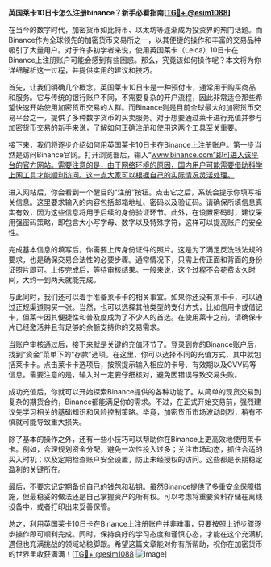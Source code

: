 **英国莱卡10日卡怎么注册binance？新手必看指南[[TG💪+ @esim1088](https://t.me/s/esim1088)]**

在当今的数字时代，加密货币如比特币、以太坊等逐渐成为投资界的热门话题。而Binance作为全球领先的加密货币交易所之一，以其便捷的操作和丰富的交易品种吸引了大量用户。对于许多初学者来说，使用英国莱卡（Leica）10日卡在Binance上注册账户可能会感到有些困惑。那么，究竟该如何操作呢？本文将为你详细解析这一过程，并提供实用的建议和技巧。

首先，让我们明确几个概念。英国莱卡10日卡是一种预付卡，通常用于购买商品和服务。它与传统的银行账户不同，不需要复杂的开户流程，因此非常适合那些希望快速开始使用加密货币交易的人群。而Binance则是目前全球最大的加密货币交易平台之一，提供了多种数字货币的买卖服务。对于想要通过莱卡进行充值并参与加密货币交易的新手来说，了解如何正确注册和使用这两个工具至关重要。

接下来，我们将逐步介绍如何用英国莱卡10日卡在Binance上注册账户。第一步当然是访问Binance官网。打开浏览器后，输入“www.binance.com”即可进入该平台的官方网站。需要注意的是，由于网络环境的原因，国内用户可能需要借助科学上网工具才能顺利访问。这一点大家可以根据自己的实际情况灵活处理。

进入网站后，你会看到一个醒目的“注册”按钮。点击它之后，系统会提示你填写相关信息。这里要求输入的内容包括邮箱地址、密码以及验证码。请确保所填信息真实有效，因为这些信息将用于后续的身份验证环节。此外，在设置密码时，建议采用强密码策略，即包含大小写字母、数字以及特殊字符，这样可以提高账户的安全性。

完成基本信息的填写后，你需要上传身份证件的照片。这是为了满足反洗钱法规的要求，也是确保交易合法性的必要步骤。通常情况下，只需上传正面和背面的身份证照片即可。上传完成后，等待审核结果。一般来说，这个过程不会花费太久时间，大约一到两天就能完成。

与此同时，我们还可以着手准备莱卡卡的相关事宜。如果你还没有莱卡卡，可以通过正规渠道购买一张。当然，也可以选择其他类型的支付方式，比如信用卡或借记卡，但莱卡因其便捷性和普及度成为了不少人的首选。在使用莱卡之前，请确保卡片已经激活并且有足够的余额支持你的交易需求。

当账户审核通过后，接下来就是关键的充值环节了。登录到你的Binance账户后，找到“资金”菜单下的“存款”选项。在这里，你可以选择不同的充值方式，其中就包括莱卡卡。点击莱卡卡选项后，按照提示输入相应的卡号、有效期以及CVV码等信息。需要注意的是，输入时一定要仔细核对，避免因错误导致交易失败。

成功充值后，你就可以开始探索Binance提供的各种功能了。从简单的现货交易到复杂的期货合约，Binance都能满足你的需求。不过，在正式开始交易前，强烈建议先学习相关的基础知识和风险控制策略。毕竟，加密货币市场波动剧烈，稍有不慎就可能导致重大损失。

除了基本的操作之外，还有一些小技巧可以帮助你在Binance上更高效地使用莱卡卡。例如，合理规划资金分配，避免一次性投入过多；关注市场动态，抓住合适的买入时机；以及定期检查账户安全设置，防止未经授权的访问。这些都是长期稳定盈利的关键所在。

最后，不要忘记定期备份自己的钱包和私钥。虽然Binance提供了多重安全保障措施，但最稳妥的做法还是自己掌握资产的所有权。可以考虑将重要资料存储在离线设备中，或者打印出来妥善保管。

总之，利用英国莱卡10日卡在Binance上注册账户并非难事，只要按照上述步骤逐步操作即可顺利完成。同时，保持良好的学习态度和谨慎心态，才能在这个充满机遇但也充满挑战的领域站稳脚跟。希望这篇文章能对你有所帮助，祝你在加密货币的世界里收获满满！[[TG💪+ @esim1088](https://t.me/s/esim1088) ![Image](https://i.postimg.cc/4NQfJmqS/Snipaste-2025-05-13-00-14-12.png)]